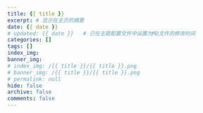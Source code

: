 ```yaml
---
title: {{ title }}
excerpt: # 显示在主页的摘要
date: {{ date }}
# updated: {{ date }}   # 已在主题配置文件中设置为MD文件的修改时间
categories: []
tags: []
index_img: 
banner_img:
# index_img: /{{ title }}/{{ title }}.png
# banner_img: /{{ title }}/{{ title }}.png
# permalink: null
hide: false
archive: false
comments: false
---
```

